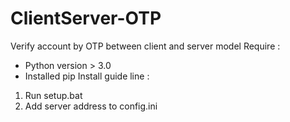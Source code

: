 # ClientServer-OTP
Verify account by OTP between client and server model
Require : 
- Python version > 3.0
- Installed pip
Install guide line :
1. Run setup.bat
2. Add server address to config.ini
